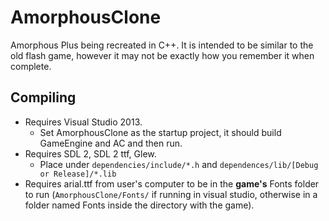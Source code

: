 # AmorphousClone
Amorphous Plus being recreated in C++. It is intended to be similar to the old flash game, however it may not be exactly how you remember it when complete.

## Compiling
- Requires Visual Studio 2013.
  - Set AmorphousClone as the startup project, it should build GameEngine and AC and then run.
- Requires SDL 2, SDL 2 ttf, Glew.
  - Place under `dependencies/include/*.h` and `dependences/lib/[Debug or Release]/*.lib`  
- Requires arial.ttf from user's computer to be in the **game's** Fonts folder to run (`AmorphousClone/Fonts/` if running in visual studio, otherwise in a folder named Fonts inside the directory with the game).
